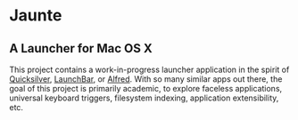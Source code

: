 <!--  This document is written in GitHub Flavored Markdown  -->
<!--   http://github.github.com/github-flavored-markdown/   -->
# Jaunte
## A Launcher for Mac OS X

This project contains a work-in-progress launcher application in the spirit of [Quicksilver](http://www.blacktree.com/), [LaunchBar](http://www.obdev.at/products/launchbar/), or [Alfred](http://www.alfredapp.com/). With so many similar apps out there, the goal of this project is primarily academic, to explore faceless applications, universal keyboard triggers, filesystem indexing, application extensibility, etc.